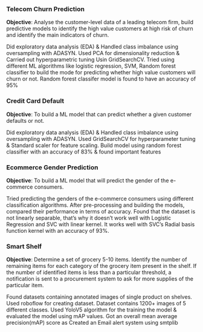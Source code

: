 ### Telecom Churn Prediction
**Objective**: Analyse the customer-level data of a leading telecom firm, build predictive models to identify the high  value customers at high risk of churn and identify the main indicators of churn.

Did exploratory data analysis (EDA) & Handled class imbalance using oversampling with ADASYN. Used PCA for dimensionality reduction & Carried out hyperparametric tuning Usin GridSearchCV.
Tried using different ML algorithms like logistic regression, SVM, Random forest classifier to build the mode for predicting whether high value customers will churn or not. Random forest classifer model is found to have an accuracy of 95% 

### Credit Card Default
**Objective**: To build a ML model that can predict whether a given customer defaults or not.

Did exploratory data analysis (EDA) & Handled class imbalance using oversampling with ADASYN. Used GridSearchCV for hyperparameter tuning & Standard scaler for feature scaling. Build model using random forest classifier with an accuracy of 83% & found important features

### Ecommerce Gender Prediction
**Objective**: To build a ML model that will predict the gender of the e-commerce consumers.

Tried predicting the genders of the e-commerce consumers using different classification algorithms. After pre-processing and building the models, compared their performance in terms of accuracy. Found that the dataset is not linearly separable, that’s why it doesn’t work well with Logistic Regression and SVC with linear kernel. It works well with SVC’s Radial basis function kernel with an accuracy of 93%.

### Smart Shelf
**Objective**: Determine a set of grocery 5-10 items. Identify the number of remaining items for each category of the grocery item present in the shelf. If the number of identified items is less than a particular threshold, a notification is sent to a procurement system to ask for more supplies of the particular item. 

Found datasets containing annotated images of single product on shelves. Used roboflow for creating dataset. Dataset contains 1200+ images of 5 different classes.
Used YoloV5 algorithm for the training the model & evaluated the model using mAP values. Got an overall mean average precision(mAP) score as Created an Email alert system using smtplib
